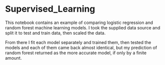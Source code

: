 # Supervised_Learning

This notebook contains an example of comparing logistic regression and random forest machine learning models. I took the supplied data source and split it to test and train data, then scaled the data.


From there I fit each model separately and trained them, then tested the models and each of them came back almost identical, but my prediction of random forest returned as the more accurate model, if only by a finite amount.